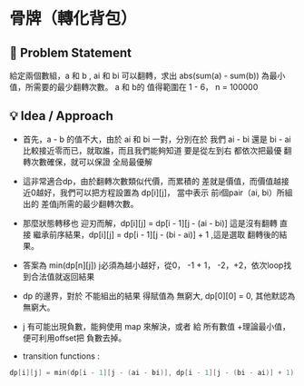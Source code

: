 # 骨牌（轉化背包）

## 🧠 Problem Statement
給定兩個數組，a 和 b , ai 和 bi 可以翻轉，求出 abs(sum(a) - sum(b)) 為最小值，所需要的最少翻轉次數。 a 和 b的 值得範圍在 1 - 6， n = 100000

## 💡 Idea / Approach
- 首先，a - b 的值不大，由於 ai 和 bi 一對，分別在於 我們 ai - bi 還是 bi - ai 比較接近零而已，就取誰，而且我們能夠知道 要是從左到右 都依次把最優 翻轉次數確保，就可以保證 全局最優解
- 這非常適合dp，由於翻轉次數類似代價，而累積的 差就是價值，而價值越接近0越好，我們可以把方程設置為 dp[i][j]， 當中表示 前i個pair（ai, bi）所組出的 差值j所需的最少翻轉次數。
- 那麼狀態轉移也 迎刃而解，dp[i][j] = dp[i - 1][j - (ai - bi)] 這是沒有翻轉 直接 繼承前序結果，dp[i][j] = dp[i - 1][j - (bi - ai)] + 1 ,這是選取 翻轉後的結果。
- 答案為 min(dp[n][j]) j必須為越小越好，從0， -1 + 1， -2，+2，依次loop找到合法值就返回結果
- dp 的邊界，對於 不能組出的結果 得賦值為 無窮大, dp[0][0] = 0, 其他默認為 無窮大。
- j 有可能出現負數，能夠使用 map 來解決，或者 給 所有數值 +理論最小值，便可利用offset把 負數去掉。

- transition functions : 
```C++
dp[i][j] = min(dp[i - 1][j - (ai - bi)], dp[i - 1][j - (bi - ai)] + 1);
```